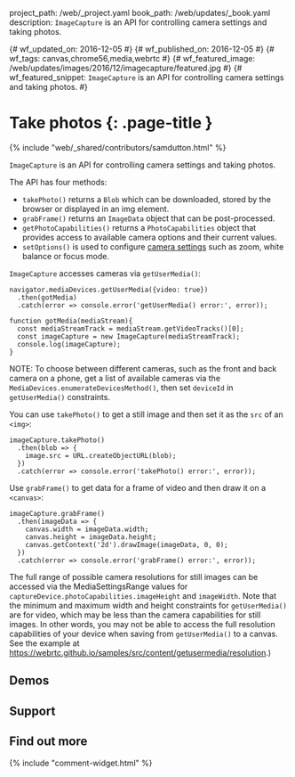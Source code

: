 project_path: /web/_project.yaml
book_path: /web/updates/_book.yaml
description: `ImageCapture` is an API for controlling camera settings and taking photos.

{# wf_updated_on: 2016-12-05 #}
{# wf_published_on: 2016-12-05 #}
{# wf_tags: canvas,chrome56,media,webrtc #}
{# wf_featured_image: /web/updates/images/2016/12/imagecapture/featured.jpg #}
{# wf_featured_snippet: `ImageCapture` is an API for controlling camera settings and taking photos. #}

<style>
video {
  max-width: 100%;
}
</style>

# Take photos {: .page-title }

{% include "web/_shared/contributors/samdutton.html" %}

`ImageCapture` is an API for controlling camera settings and taking photos.

The API has four methods:

* `takePhoto()` returns a `Blob` which can be downloaded, stored by the browser or displayed in an img element.
* `grabFrame()` returns an `ImageData` object that can be post-processed.
* `getPhotoCapabilities()` returns a `PhotoCapabilities` object that provides access to available camera options and their current values.
* `setOptions()` is used to configure [camera settings](http://www.w3.org/TR/image-capture/#photosettings) such as zoom, white balance or focus mode.

`ImageCapture` accesses cameras via `getUserMedia()`:

    navigator.mediaDevices.getUserMedia({video: true})
      .then(gotMedia)
      .catch(error => console.error('getUserMedia() error:', error));

    function gotMedia(mediaStream){
      const mediaStreamTrack = mediaStream.getVideoTracks()[0];
      const imageCapture = new ImageCapture(mediaStreamTrack);
      console.log(imageCapture);
    }

NOTE: To choose between different cameras, such as the front and back camera on a phone, get a list of available cameras via the `MediaDevices.enumerateDevicesMethod()`, then set `deviceId` in `getUserMedia()` constraints.

You can use `takePhoto()` to get a still image and then set it as the `src` of an `<img>`:

    imageCapture.takePhoto()
      .then(blob => {
        image.src = URL.createObjectURL(blob);
      })
      .catch(error => console.error('takePhoto() error:', error));

Use `grabFrame()` to get data for a frame of video and then draw it on a `<canvas>`:

    imageCapture.grabFrame()
      .then(imageData => {
        canvas.width = imageData.width;
        canvas.height = imageData.height;
        canvas.getContext('2d').drawImage(imageData, 0, 0);
      })
      .catch(error => console.error('grabFrame() error:', error));

The full range of possible camera resolutions for still images can be accessed via the MediaSettingsRange values for `captureDevice.photoCapabilities.imageHeight` and `imageWidth`. Note that the minimum and maximum width and height constraints for `getUserMedia()` are for video, which may be less than the camera capabilities for still images. In other words, you may not be able to access the full resolution capabilities of your device when saving from `getUserMedia()` to a canvas. See the example at https://webrtc.github.io/samples/src/content/getusermedia/resolution.)


## Demos


## Support


## Find out more


{% include "comment-widget.html" %}

